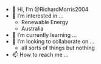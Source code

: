 - 👋 Hi, I’m @RichardMorris2004
- 👀 I’m interested in ...
	- Renewable Energy
	- Australia
- 🌱 I’m currently learning ...
- 💞️ I’m looking to collaborate on ...
	- all sorts of things but nothing
- 📫 How to reach me ...

<!---
RichardMorris2004/RichardMorris2004 is a ✨ special ✨ repository because its `README.md` (this file) appears on your GitHub profile.
You can click the Preview link to take a look at your changes.
--->
